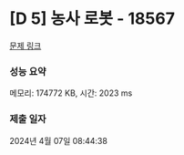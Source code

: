 # [D 5] 농사 로봇 - 18567 

[문제 링크](https://swexpertacademy.com/main/talk/solvingClub/problemView.do?contestProbId=AYoaik3Kby0DFAU6&solveclubId=AY1TsYl6_OUDFAWX&problemBoxTitle=Adv+%EA%B8%B0%EC%B6%9C%EB%AC%B8%EC%A0%9C&problemBoxCnt=11&probBoxId=AY1dJrFqctEDFAWX) 

### 성능 요약

메모리: 174772 KB, 시간: 2023 ms



### 제출 일자

2024년 4월 07일 08:44:38

